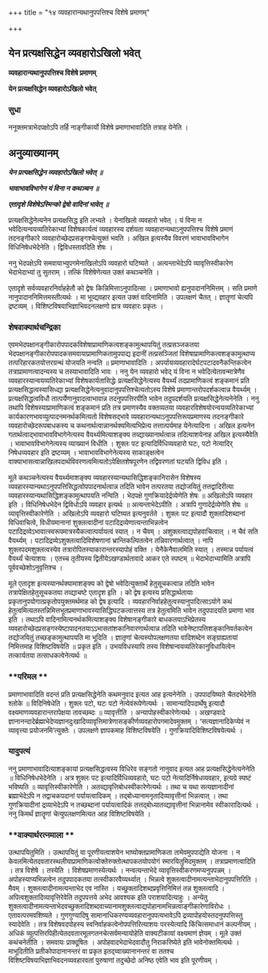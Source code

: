 +++
title = "१४ व्यवहारान्यथानुपपत्तिश्च विशेषे प्रमाणम्"

+++


## येन प्रत्यक्षसिद्धेन व्यवहारोऽखिलो भवेत्

**व्यवहारान्यथानुपपत्तिश्च विशेषे प्रमाणम्**

**येन प्रत्यक्षसिद्धेन व्यवहारोऽखिलो भवेत्**

### **सुधा**

ननूक्तमत्राभेदपक्षोऽपि तर्हि नाङ्गीकार्यो विशेषे प्रमाणाभावादिति तत्राह येनेति ।

## **अनुव्याख्यानम्**

***येन प्रत्यक्षसिद्धेन व्यवहारोऽखिलो भवेत् ॥***

***भावाभावविभागेन यं विना न कथञ्चन ॥***

***एतादृशे विशेषेऽस्मिन्को द्वेषो वादिनां भावेत् ॥***

प्रत्यक्षसिद्धेनेत्यनेन प्रत्यक्षसिद्ध इति लभ्यते । येनाखिलो व्यवहारो भवेत् । यं विना न भवेदित्यन्वयव्यतिरेकाभ्यां विशेषकार्यत्वं व्यवहारस्य दर्शयता व्यवहारान्यथाऽनुपपत्तिश्च विशेषे प्रमाणं तदनङ्गीकारे व्यवहारोच्छेदप्रसङ्गश्चेत्युक्तं भवति । अखिल इत्यस्यैव विवरणं भावाभावविभागेन विधिनिषेधभेदेनेति । द्विविधस्तावदिति शेषः ।

ननु भेदपक्षेऽपि समवायाभ्युपगमेनाखिलोऽपि व्यवहारो घटिष्यते । अत्यन्ताभेदेऽपि व्यावृत्तिस्वीकारेण भेदाभेदाभ्यां तु सुतराम् । तत्किं विशेषेणेत्यत उक्तं कथञ्चनेति ।

एतादृशे सर्वव्यवहारनिर्वाहहेतौ को द्वेषः किन्निमित्ताऽनुपादित्सा । प्रमाणाभावो ह्यनुपादाननिमित्तम् । सति प्रमाणे नानुपादाननिमित्तमस्तीत्यर्थः । मा भूव्द्यवहार इत्यत उक्तं वादिनामिति । उपलक्षणं चैतत् । ज्ञातॄणां चेत्यपि द्रष्टव्यम् । विशिष्टविषयाभिज्ञाभिवदनलक्षणो ह्यत्र व्यवहारः प्रकृतः ।

### **शेषवाक्यार्थचन्द्रिका**

एवमभेदपक्षानङ्गीकारोपपादकविशेषाप्रामाणिकत्वशङ्कामुत्थापयितुं तत्प्रसञ्जकतया भेदपक्षानङ्गीकारोपपादकसमवायाप्रामाणिकतामुपपाद्य इदानीं तत्प्रसञ्जितां विशेषाप्रामाणिकत्वशङ्कामुत्थाप्य तत्परिहारकतयोत्तरग्रन्थं योजयति नन्वति ॥ प्रमाणाभावादिति । अपर्यायव्यवहारादेर्घटपटादवनैकन्तिकत्वेन तत्राप्रामाणत्वादन्यस्य च तस्याभावादिति भावः । ननु येन व्यवहारो भवेद् यं विना न भवेदित्येतावन्मात्रेणैव व्यवहारस्यान्वयव्यतिरेकाभ्यां विशेषकार्यतासिद्धेः प्रत्यक्षसिद्धेनेत्यस्य वैयर्थ्यं तदप्रामाणिकत्वं शङ्कमानं प्रति प्रत्यक्षसिद्धत्वस्यासिध्द्या प्रत्यक्षसिद्धेनेत्यनुवादानुपपत्तिश्चेत्यतोऽस्य विशेषे प्रमाणान्तरोपदर्शकत्वान्न वैयर्थ्यम् । प्रत्यक्षसिद्धत्वविधौ तात्पर्येणानुवादत्वाभावान्न तदनुपपत्तिरपीति भावेन तदुपदर्शयति प्रत्यक्षसिद्धेनेत्यनेनेति । ननु तथापि विशेषस्याप्रामाणिकत्वं शङ्कमानं प्रति तत्र प्रमाणस्यैव वक्तव्यतया व्यवहारविशेषयोरन्वयव्यतिरेकाभ्यां कार्यकारणभावव्युत्पादनमनर्थकमित्यतो विशेषसद्भावे व्यवहारान्यथाऽनुपपत्तिरूपप्रमाणस्य तदनङ्गीकारे व्यवहारोच्छेदरूपबाधकस्य च कथनार्थत्वान्नानर्थक्यमित्यभिप्रेत्य तत्तात्पर्यमाह येनेत्यादिना । अखिल इत्यनेन गतार्थत्वाद्भावाभावविभागेनेत्यस्य वैयर्थ्यमित्याशङ्क्य तव्द्याख्यानार्थत्वान्न तदित्याशयेनाह अखिल इत्यस्यैवेति । भावाभावविभागेनेत्यस्य व्याख्यानं विधीति । शुक्लः पट इत्यादिर्विधिव्यवहारो घटः, पटो नेत्यादिर् निषेधव्यवहार इति द्रष्टव्यम् । भावाभावविभागेनेत्यस्य साकाङ्क्षत्वेन वाक्याभासत्वान्नाखिलपदार्थविवरणत्वमित्यतोऽपेक्षितशेषपूरणेन तद्विवरणतां घटयति द्विविध इति ।

मूले कथञ्चनेत्यस्य वैयर्थ्यमाशङ्क्य व्यवहारस्यान्यथासिद्धिशङ्कानिरासेन विशेषस्य व्यवहारस्यान्यथाऽनुपपत्तिसिद्धत्वोपपादनार्थत्वान्न तदिति भावेन तत्परतया तद्योजयितुं तत्तद्वादिरीत्या व्यवहारस्यान्यथासिद्धिशङ्कामुत्थापयति नन्विति । भेदपक्षे गुणक्रियादेर्द्रव्येणेति शेषः ॥ अखिलोऽपि व्यवहार इति । विधिनिषेधभेदेन द्विविधोऽपि व्यवहार इत्यर्थः ॥ अत्यन्ताभेदेऽपीति । अत्रापि गुणादेर्द्रव्येणेति शेषः ॥ व्यावृत्तिस्वीकारेणेति । अखिलोऽपि व्यवहारो घटिष्यत इत्यनुवर्तते । शुक्लः पट इत्यादौ शुक्लादिशब्दानां विधिवाचित्वे, विधीयमानानां शुक्लत्वादीनां पटादिद्रव्येणात्यन्ताभिन्नत्वेन पटादिद्रव्येऽभावात्स्वरूपमात्रस्यैकत्वात्पर्यायत्वं स्यात् । न चैवम् । अशुक्लत्वाद्यपोहवाचित्वात् । न चैवं सति वैयर्थ्यम् । पटादिद्रव्येऽशुक्लत्वादिविशेषणानां भ्रान्तिकल्पितत्वेन तन्निवारणार्थत्वात् । नापि शुक्लपदमशुक्लत्वस्येव तत्रारोपितस्याकारान्तरस्यापोहं वक्ति । येनैकेनैवालमिति स्यात् । तस्मान्न पर्यायत्वं वैयर्थ्यं चेत्याशयः । एतच्च तृतीयस्य द्वितीयेऽखण्डार्थतावादे आकर एते स्पष्टम् ॥ भेदाभेदाभ्यामिति अत्रापि पूर्ववच्छेशोऽनुवृत्तिश्च ।

मूले एतादृश इत्यस्यानर्थक्यामाशङ्क्य को द्वेषो भवेदित्युक्तार्थे हेतुसूचकत्वान्न तदिति भावेन तत्रापेक्षितहेतुसूचकतया तव्द्याचष्टे एतादृश इति । को द्वेष इत्यस्य प्रसिद्धार्थतायाः प्रकृतानुपयोगात्प्रकृतोपयुक्तमर्थमाह को द्वेष इत्यादि । व्यवहारनिर्वाहहेतुत्वस्यानुपादित्साऽयोगे कथं हेतुत्वमित्यतस्तन्निमित्तभूतप्रमाणाभावस्यासिद्धिघटकत्वात्तस्य तत्र हेतुत्वमिति भावेन तदुपपादयति प्रमाणा भाव इति । तथाऽपि वादिनामित्यनर्थकमित्याशङ्क्य विशेषानङ्गीकारे बाधकतयाऽभिप्रेतस्य व्यवहारोच्छेदप्रसङ्गस्येष्टापादनतयाऽऽभासतांशकानिवारणार्थत्वान्न तदिति भावेनेष्टापत्तिशङ्कानिवर्तकत्वेन तद्योजयितुं तच्छङ्कामुत्थापयति मा भूदिति । ज्ञातृणां चेत्यस्योपलक्षणतया वादिशब्देन सङ्ग्राह्यतायां निमित्तमाह विशिष्टविषयेति ॥ प्रकृत इति । उभयविधस्यापि तस्य विशेषान्वयव्यतिरेकानुविधायित्वेन तत्कार्यतया तत्साधकत्वेनेत्यर्थः ॥

### **परिमल **

प्रमाणाभावादिति वदन्तं प्रति प्रत्यक्षसिद्धेनेति कथमनुवाद इत्यत आह इत्यनेनेति । उपपादयिष्यते चैतदभेदेनेति श्लोके ॥ विदिनिषेधेति । शुक्लः पटो, घटः पटो नेत्येवंरूपेणेत्यर्थः । सामान्यादिपदार्थेषु इत्यादौ वक्ष्यमाणव्यवहारान्तरापेक्षया तावच्छब्दः ॥ व्यावृत्तीति । अन्यापोहस्वीकारेणेत्यर्थः । अखण्डवादे ज्ञानानन्दादेर्ब्रह्माभेदेप्यज्ञानदुःखादिव्यावृत्तिमात्रेणासङ्कीर्णव्यवहारोपगमादेवमुक्तम् । ‘सत्यज्ञानादिकेप्येवं न व्यावृत्त्या प्रयोजनमि’त्युक्तेः । उपलक्षणे ज्ञापकमाह विशिष्टविषयेति । गुणक्रियादिविशिष्टविषयेत्यर्थः ।

### **यादुपत्यं**

ननु प्रमाणाभावादित्याशङ्कायां प्रत्यक्षसिद्धत्वस्य विधिरेव सङ्गतो नानुवाद इत्यत आह प्रत्यक्षसिद्धेनेत्यनेनेति ॥ विधिनिषेधभेदेनेति । अत्र शुक्लः पट इत्यादिर्विधिव्यवहारो, घटः पटो नेत्यादिर्निषेधव्यवहार, इत्यग्रे स्पष्टं भविष्यति ॥ व्यावृत्तिस्वीकारेणेति । अतव्द्यावृत्तिबोधस्वीकारेणेत्यर्थः । तथा च यथा सत्यज्ञानादीनां ब्रह्माभेदेऽपि न तद्वाचकपदानां पर्यायत्वादिकम् । तद्बोध्यानामनृतादिव्यावृत्तीनां भिन्नत्वात् । तथा गुणक्रियादीनां द्रव्याभेदेऽपि न तच्छब्दानां पर्यायत्वादिकं तत्तद्बोध्यातव्द्यावृत्तीनां भिन्नानामेव स्वीकारादित्यर्थः । ननु किमर्थं ज्ञातॄणां चेत्युपलक्षणमित्यत आह विशिष्टविषयेति ।

### **वाक्यार्थरत्नमाला **

उत्थापयितुमिति । उत्थापयितुं या पूरणीयत्वाशयेन भाष्योक्तप्रामाणिकता तामेवमुपपाद्येति योजना । न केवलमित्येतदवतारस्थलीयाप्रामाणिकत्वोक्तेरुक्तोत्थापकतयोपयोगं स्मारयितुमिदमुक्तम् । तत्राप्रमाणत्वादिति । तत्र विशेषे । तस्येति । विशेषप्रमाणस्येत्यर्थः । नन्वत्यन्ताभेदे व्यावृत्तिस्वीकरणमप्यनुपपन्नम् । अपोहस्याप्यभिन्नत्वेन तदुपपादकतया तत्स्वीकारवैय्यर्थ्यात् । भिन्नत्वे शुक्लत्वादीनामत्यन्ताभेदानुपपत्तिरिति । मैवम् । शुक्लत्वादीनामत्यन्ताभेद एव नास्ति । यच्छुक्लादिशब्दप्रवृत्तिनिमित्तं तन्न शुक्लत्वादि । अपित्वशुक्लादिव्यावृत्तिरेवेति तदुपपत्तये अभेद आवश्यक इति पराशयादित्याहुः । अन्येतु शुक्लत्वादीनामत्यन्ताभेदवच्छुक्लादिशब्दवाच्यानामशुक्लत्वाद्यपोहानामभिन्नत्वाङ्गीकारेणाविरोधः । एतावत्परमवशिष्यते । गुणगुण्यादिषु सामानाधिकरण्यव्यवहारानुपपत्यभावेऽपि द्रव्यापोहयोस्तदनुपपत्तिस्तु स्यादेवेति । तत्र विशेषवदपोहस्य स्वनिर्वाहकत्वेनोपपत्तिरित्याशयः परस्येत्यादि किंचित्समाधानं कल्पनीयम् । अधिकं व्युत्पत्तिरपिहीत्येतदवतारमूलगतनचेत्सर्वमन्यायोहेति वाक्यटीकायां वक्ष्यमाणं ज्ञेयम् । मूले उक्तं कथंचनेतीति । समवायः प्राक्दूषितः । अपोहवादभेदाभेदवादौतु निराकरिष्येते इति भावेनोक्तमित्यर्थः । माभूदितीति प्रतीकोपादानानन्तरं वा प्रकृत इतद्य्वाख्यानानन्तरं वा ततश्च विशिष्टविषयाभिज्ञाभिवदनव्यवहारवतां पुरुषाणां तदुच्छेदो अनिष्ठ एवेति भाव इति पूरणीयम् ।

